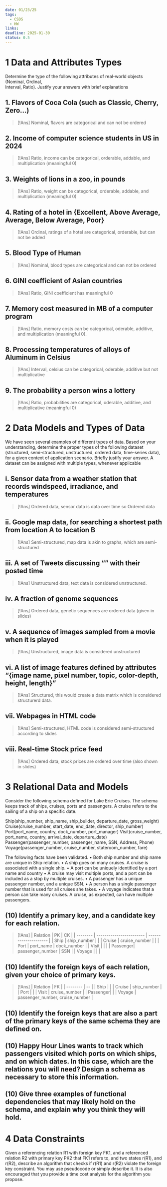 ```yaml
---
date: 01/23/25
tags:
  - CSDS
  - HW
links: 
deadline: 2025-01-30
status: 0.5
---
```

# 1 Data and Attributes Types
Determine the type of the following attributes of real-world objects (Nominal, Ordinal,  
Interval, Ratio). Justify your answers with brief explanations
## 1. Flavors of Coca Cola (such as Classic, Cherry, Zero...)  
> [!Ans]
> Nominal, flavors are categorical and can not be ordered

## 2. Income of computer science students in US in 2024  
> [!Ans]
> Ratio, income can be categorical, orderable, addable, and multiplication (meaningful 0)

## 3. Weights of lions in a zoo, in pounds  
> [!Ans]
> Ratio, weight can be categorical, orderable, addable, and multiplication (meaningful 0)

## 4. Rating of a hotel in {Excellent, Above Average, Average, Below Average, Poor}  
> [!Ans]
> Ordinal, ratings of a hotel are categorical, orderable, but can not be added

## 5. Blood Type of Human  
> [!Ans]
> Nominal, blood types are categorical and can not be ordered

## 6. GINI coefficient of Asian countries  
> [!Ans]
> Ratio, GINI coefficient has meaningful 0

## 7. Memory cost measured in MB of a computer program  
> [!Ans]
> Ratio, memory costs can be categorical, oderable, additive, and multiplication (meaningful 0).

## 8. Processing temperatures of alloys of Aluminum in Celsius  
> [!Ans]
> Interval, celsius can be categorical, oderable, additive but not multiplicative

## 9. The probability a person wins a lottery
> [!Ans]
> Ratio, probabilities are categorical, oderable, additive, and multiplicative (meaningful 0)

# 2 Data Models and Types of Data
We have seen several examples of different types of data. Based on your understanding, determine the proper types of the following dataset (structured, semi-structured, unstructured, ordered data, time-series data), for a given context of application scenario. Briefly justify your answer. A dataset can be assigned with multiple types, whenever applicable
## i. Sensor data from a weather station that records windspeed, irradiance, and temperatures
> [!Ans]
> Ordered data, sensor data is data over time so Ordered data

## ii. Google map data, for searching a shortest path from location A to location B
> [!Ans]
> Semi-structured, map data is akin to graphs, which are semi-structured

## iii. A set of Tweets discussing “” with their posted time
> [!Ans]
>  Unstructured data, text data is considered unstructured.

## iv. A fraction of genome sequences
> [!Ans]
> Ordered data, genetic sequences are ordered data (given in slides)

## v. A sequence of images sampled from a movie when it is played
> [!Ans]
> Unstructured, image data is considered unstructured

## vi. A list of image features defined by attributes “{image name, pixel number, topic, color-depth, height, length}”
> [!Ans]
> Structured, this would create a data matrix which is considered structurerd data.

## vii. Webpages in HTML code
> [!Ans]
> Semi-structured, HTML code is considered semi-structured according to slides

## viii. Real-time Stock price feed
> [!Ans]
> Ordered data, stock prices are ordered over time (also shown in slides)

# 3 Relational Data and Models
Consider the following schema defined for Lake Erie Cruises. The schema keeps track of ships, cruises, ports and passengers. A cruise refers to the sailing of a ship on a specific date.

Ship(ship_number, ship_name, ship_builder, departure_date, gross_weight)
Cruise(cruise_number, start_date, end_date, director, ship_number)
Port(port_name, country, dock_number, port_manager)
Visit(cruise_number, port_name, country, arrival_date, departure_date)
Passenger(passenger_number, passenger_name, SSN, Address, Phone)
Voyage(passenger_number, cruise_number, stateroom_number, fare)

The following facts have been validated.
• Both ship number and ship name are unique in Ship relation.
• A ship goes on many cruises. A cruise is associated with a single ship.
• A port can be uniquely identified by a port name and country
• A cruise may visit multiple ports, and a port can be included as a stop by multiple cruises.
• A passenger has a unique passenger number, and a unique SSN.
• A person has a single passenger number that is used for all cruises she takes.
• A voyage indicates that a person can take many cruises. A cruise, as expected, can have multiple passengers.

## (10) Identify a primary key, and a candidate key for each relation.
> [!Ans]
> | Relation | PK                       | CK                    | 
> | -------- | ------------------------ | --------------------- |
> | Ship     | ship_number              |                       |
> | Cruise   | cruise_number            |                       |
> | Port     | port_name                | dock_number           |
> | Visit    |                          |                       |
> | Passenger| passenger_number         | SSN                   |
> | Voyage   |                          |                       |

## (10) Identify the foreign keys of each relation, given your choice of primary keys.
> [!Ans]
> | Relation | FK |
> | -------- | -- |
> | Ship     |  |
> | Cruise   | ship_number |
> | Port     | |
> | Visit    | cruise_number |
> | Passenger| |
> | Voyage   | passenger_number, cruise_number |

## (10) Identify the foreign keys that are also a part of the primary keys of the same schema they are defined on.

## (10) Happy Hour Lines wants to track which passengers visited which ports on which ships, and on which dates. In this case, which are the relations you will need? Design a schema as necessary to store this information.

## (10) Give three examples of functional dependencies that may likely hold on the schema, and explain why you think they will hold.

# 4 Data Constraints
Given a referencing relation R1 with foreign key FK1, and a referenced relation R2 with primary key PK2 that FK1 refers to, and two states r(R1), and r(R2), describe an algorithm that checks if r(R1) and r(R2) violate the foreign key constraint. You may use pseudocode or simply describe it. It is also encouraged that you provide a time cost analysis for the algorithm you propose.





